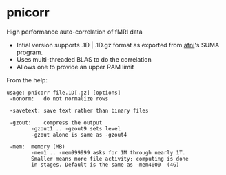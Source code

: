 pnicorr
=======

High performance auto-correlation of fMRI data

- Intial version supports .1D | .1D.gz format as exported from [afni](http://afni.nimh.nih.gov)'s SUMA program.
- Uses multi-threaded BLAS to do the correlation
- Allows one to provide an upper RAM limit

From the help:

    usage: pnicorr file.1D[.gz] [options]
     -nonorm:	do not normalize rows

     -savetext:	save text rather than binary files

     -gzout:	compress the output
		    -gzout1 .. -gzout9 sets level
		    -gzout alone is same as -gzout4

     -mem:	memory (MB)
		    -mem1 .. -mem999999 asks for 1M through nearly 1T.
		    Smaller means more file activity; computing is done 
		    in stages. Default is the same as -mem4000  (4G)

